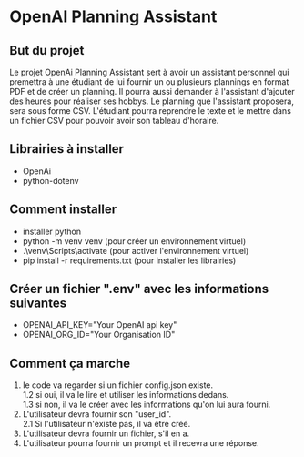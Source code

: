 # OpenAI Planning Assistant

## But du projet
Le projet OpenAi Planning Assistant sert à avoir un assistant personnel qui premettra à une étudiant de lui fournir un ou plusieurs plannings en format PDF et de créer un planning.
Il pourra aussi demander à l'assistant d'ajouter des heures pour réaliser ses hobbys.
Le planning que l'assistant proposera, sera sous forme CSV. L'étudiant pourra reprendre le texte et le mettre dans un fichier CSV pour pouvoir avoir son tableau d'horaire.

## Librairies à installer
- OpenAi
- python-dotenv

## Comment installer
- installer python
- python -m venv venv (pour créer un environnement virtuel)
- .\venv\Scripts\activate (pour activer l'environnement virtuel)
- pip install -r requirements.txt (pour installer les librairies)

## Créer un fichier ".env" avec les informations suivantes
- OPENAI_API_KEY="Your OpenAI api key"
- OPENAI_ORG_ID="Your Organisation ID"

## Comment ça marche
1. le code va regarder si un fichier config.json existe.  
    1.2 si oui, il va le lire et utiliser les informations dedans.  
    1.3 si non, il va le créer avec les informations qu'on lui aura fourni.  
2. L'utilisateur devra fournir son "user_id".  
    2.1 Si l'utilisateur n'existe pas, il va être créé.
3. L'utilisateur devra fournir un fichier, s'il en a.
4. L'utilisateur pourra fournir un prompt et il recevra une réponse.
